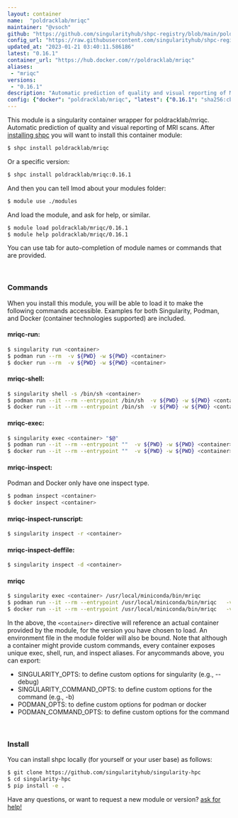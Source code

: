 ```yaml
---
layout: container
name:  "poldracklab/mriqc"
maintainer: "@vsoch"
github: "https://github.com/singularityhub/shpc-registry/blob/main/poldracklab/mriqc/container.yaml"
config_url: "https://raw.githubusercontent.com/singularityhub/shpc-registry/main/poldracklab/mriqc/container.yaml"
updated_at: "2023-01-21 03:40:11.586186"
latest: "0.16.1"
container_url: "https://hub.docker.com/r/poldracklab/mriqc"
aliases:
 - "mriqc"
versions:
 - "0.16.1"
description: "Automatic prediction of quality and visual reporting of MRI scans."
config: {"docker": "poldracklab/mriqc", "latest": {"0.16.1": "sha256:cbaeda87ca5f7a0f86816ac4a56fc28fef0ac88f392be7a9037371f8d7f48e53"}, "tags": {"0.16.1": "sha256:cbaeda87ca5f7a0f86816ac4a56fc28fef0ac88f392be7a9037371f8d7f48e53"}, "filter": ["2[.]*"], "maintainer": "@vsoch", "description": "Automatic prediction of quality and visual reporting of MRI scans.", "url": "https://hub.docker.com/r/poldracklab/mriqc", "aliases": {"mriqc": "/usr/local/miniconda/bin/mriqc"}}
---
```


This module is a singularity container wrapper for poldracklab/mriqc.
Automatic prediction of quality and visual reporting of MRI scans.
After [installing shpc](#install) you will want to install this container module:


```bash
$ shpc install poldracklab/mriqc
```

Or a specific version:

```bash
$ shpc install poldracklab/mriqc:0.16.1
```

And then you can tell lmod about your modules folder:

```bash
$ module use ./modules
```

And load the module, and ask for help, or similar.

```bash
$ module load poldracklab/mriqc/0.16.1
$ module help poldracklab/mriqc/0.16.1
```

You can use tab for auto-completion of module names or commands that are provided.

<br>

### Commands

When you install this module, you will be able to load it to make the following commands accessible.
Examples for both Singularity, Podman, and Docker (container technologies supported) are included.

#### mriqc-run:

```bash
$ singularity run <container>
$ podman run --rm  -v ${PWD} -w ${PWD} <container>
$ docker run --rm  -v ${PWD} -w ${PWD} <container>
```

#### mriqc-shell:

```bash
$ singularity shell -s /bin/sh <container>
$ podman run --it --rm --entrypoint /bin/sh  -v ${PWD} -w ${PWD} <container>
$ docker run --it --rm --entrypoint /bin/sh  -v ${PWD} -w ${PWD} <container>
```

#### mriqc-exec:

```bash
$ singularity exec <container> "$@"
$ podman run --it --rm --entrypoint ""  -v ${PWD} -w ${PWD} <container> "$@"
$ docker run --it --rm --entrypoint ""  -v ${PWD} -w ${PWD} <container> "$@"
```

#### mriqc-inspect:

Podman and Docker only have one inspect type.

```bash
$ podman inspect <container>
$ docker inspect <container>
```

#### mriqc-inspect-runscript:

```bash
$ singularity inspect -r <container>
```

#### mriqc-inspect-deffile:

```bash
$ singularity inspect -d <container>
```


#### mriqc

```bash
$ singularity exec <container> /usr/local/miniconda/bin/mriqc
$ podman run --it --rm --entrypoint /usr/local/miniconda/bin/mriqc   -v ${PWD} -w ${PWD} <container> -c " $@"
$ docker run --it --rm --entrypoint /usr/local/miniconda/bin/mriqc   -v ${PWD} -w ${PWD} <container> -c " $@"
```



In the above, the `<container>` directive will reference an actual container provided
by the module, for the version you have chosen to load. An environment file in the
module folder will also be bound. Note that although a container
might provide custom commands, every container exposes unique exec, shell, run, and
inspect aliases. For anycommands above, you can export:

 - SINGULARITY_OPTS: to define custom options for singularity (e.g., --debug)
 - SINGULARITY_COMMAND_OPTS: to define custom options for the command (e.g., -b)
 - PODMAN_OPTS: to define custom options for podman or docker
 - PODMAN_COMMAND_OPTS: to define custom options for the command

<br>

### Install

You can install shpc locally (for yourself or your user base) as follows:

```bash
$ git clone https://github.com/singularityhub/singularity-hpc
$ cd singularity-hpc
$ pip install -e .
```

Have any questions, or want to request a new module or version? [ask for help!](https://github.com/singularityhub/singularity-hpc/issues)